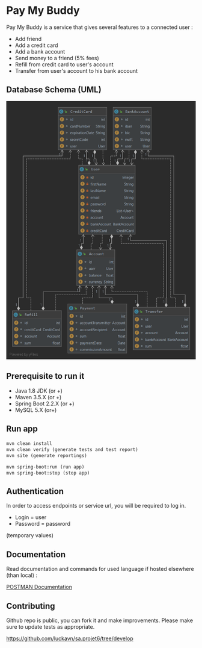# Pay My Buddy

Pay My Buddy is a service that gives several features to a connected user : 
- Add friend
- Add a credit card 
- Add a bank account
- Send money to a friend (5% fees)
- Refill from credit card to user's account
- Transfer from user's account to his bank account

## Database Schema (UML)

![](DiagrammeUML.png)

## Prerequisite to run it

- Java 1.8 JDK (or +)
- Maven 3.5.X (or +)
- Spring Boot 2.2.X (or +)
- MySQL 5.X (or+)

## Run app

```mvn
mvn clean install
mvn clean verify (generate tests and test report)
mvn site (generate reportings)
```

```Spring Boot
mvn spring-boot:run (run app)
mvn spring-boot:stop (stop app)
```

## Authentication
In order to access endpoints or service url, you will be required to log in.
- Login = user 
- Password = password

(temporary values)

## Documentation
Read documentation and commands for used language if hosted elsewhere (than local) : 

[POSTMAN Documentation](https://web.postman.co/collections/10913454-a6589645-2d9c-4fd5-8129-f62ae0da9b6d?version=latest&workspace=d2092b1f-dd08-49c5-8834-19d41e8827bb)

## Contributing
Github repo is public, you can fork it and make improvements.
Please make sure to update tests as appropriate.

https://github.com/luckavn/sa.projet6/tree/develop
